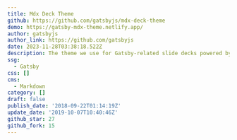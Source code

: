 ```yaml
---
title: Mdx Deck Theme
github: https://github.com/gatsbyjs/mdx-deck-theme
demo: https://gatsby-mdx-theme.netlify.app/
author: gatsbyjs
author_link: https://github.com/gatsbyjs
date: 2023-11-28T03:38:18.522Z
description: The theme we use for Gatsby-related slide decks powered by `mdx-deck`
ssg:
  - Gatsby
css: []
cms:
  - Markdown
category: []
draft: false
publish_date: '2018-09-22T01:14:19Z'
update_date: '2019-10-07T10:40:46Z'
github_star: 27
github_fork: 15
---
```

